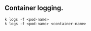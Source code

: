 ## Container logging. 

```shell script
k logs -f <pod-name>
k logs -f <pod-name> <container-name>

```






